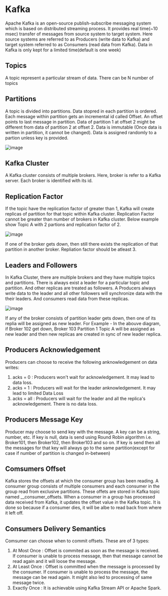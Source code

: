 # Kafka

Apache Kafka is an open-source publish-subscribe messaging system which is based on distributed streaming process. It provides real time(~10 msec) transfer of messages from source system to target system. Here source systems are referred to as Producers (write data to Kafka) and target system referred to as Consumers (read data from Kafka). Data in Kafka is only kept for a limited time(default is one week)


## Topics

A topic represent a particular stream of data.
There can be N number of topics


## Partitions

A topic is divided into partitions.
Data stopred in each partition is ordered.
Each message within partition gets an incremental id called Offset. An offset points to last message in partition.
Data of partition 1 at offset 2 might be different from data of partition 2 at offset 2.
Data is immutable (Once data is written in partition, it cannot be changed).
Data is assigned randomly to a partion unless key is provided.

![image](https://user-images.githubusercontent.com/22323263/154833243-a554234b-eb36-4796-80b4-9cac6e4283dc.png)



## Kafka Cluster

A Kafka cluster consists of multiple brokers. 
Here, broker is refer to a Kafka server. Each broker is identified with its id.


## Replication Factor

If the topic have the replication factor of greater than 1, Kafka will create replicas of partition for that topic within Kafka cluster.
Replication Factor cannot be greater than number of brokers in Kafka cluster.
Below example show Topic A with 2 partions and replication factor of 2.

![image](https://user-images.githubusercontent.com/22323263/154833302-c0404ceb-4c16-45b0-aafc-294addad1d05.png)

If one of the broker gets down, then still there exists the replication of that partition in another broker.
Repliation factor should be atleast 3.


## Leaders and Followers

In Kafka Cluster, there are multiple brokers and they have multiple topics and partitions. There is always exist a leader for a particular topic and partition. And other replicas are treated as followers. A Producers always write data to the leader and all other followers will synchronize data with the their leaders. And consumers read data from these replicas.

![image](https://user-images.githubusercontent.com/22323263/154833692-3d20878e-da62-4279-b0f2-b888f66b76bb.png)

If any of the broker consists of partition leader gets down, then one of its replia will be assigned as new leader.
For Example - In the abouve diagram, if Broker 102 get down, Broker 103 Partition 1 Topic A will be assigned as new leader and then new replicas are created in sync of new leader replica.


## Producers Acknowledgement

Producers can choose to receive the following anknowledgement on data writes:
1. acks = 0 : Producers won't wait for acknowledgement. It may lead to data loss.
2. acks = 1 : Producers will wait for the leader anknowledgement. It may lead to limited Data Loss
3. acks = all : Producers will wait for the leader and all the replica's acknowledgement. There is no data loss.


## Producers Message Key

Producer may choose to send key with the message. A key can be a string, number, etc.
If key is null, data is send using Round Robin algorithm i.e. Broker101, then Broker102, then Broker103 and so on.
If key is send then all the messages for that key will always go to the same partition(except for case if number of partition is changed in-between)


## Comsumers Offset

Kafka stores the offsets at which the consumer group has been reading. A consumer group consists of multiple consumers and each consumer in the group read from exclusive partitions.
These offets are stored in Kafka topic named __consumer_offsets.
When a consumer in a group has processed data received from Kafka, it updates the offset value in the Kafka topic. It is done so because if a consumer dies, it will be albe to read back from where it left off.


## Consumers Delivery Semantics

Comsumer can choose when to commit offsets. These are of 3 types:
1. At Most Once : Offset is commited as soon as the message is received. If consumer is unable to process message, then that message cannot be read again and it will loose the message.
2. At Least Once : Offset is committed when the message is processed by the consumer. If consumer is unable to process the message, the message can be read again. It might also led to processing of same message twice.
3. Exactly Once : It is achievable using Kafka Stream API or Apache Spark.
